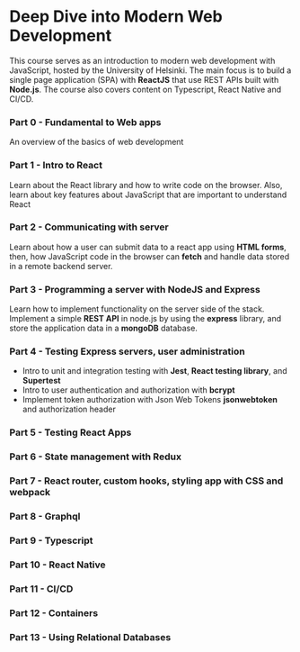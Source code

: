 # Deep Dive into Modern Web Development

This course serves as an introduction to modern web development with JavaScript, hosted by the University of Helsinki. The main focus is to build a single page application (SPA) with **ReactJS** that use REST APIs built with **Node.js**. The course also covers content on Typescript, React Native and CI/CD. 

### Part 0 - Fundamental to Web apps 
An overview of the basics of web development

### Part 1 - Intro to React 
Learn about the React library and how to write code on the browser. Also, learn about key features about JavaScript that are important to understand React 

### Part 2 - Communicating with server
Learn about how a user can submit data to a react app using **HTML forms**, then, how JavaScript code in the browser can **fetch** and handle data stored in a remote backend server. 

### Part 3 - Programming a server with NodeJS and Express 
Learn how to implement functionality on the server side of the stack. Implement a simple **REST API** in node.js by using the **express** library, and store the application data in a **mongoDB** database. 

### Part 4 - Testing Express servers, user administration
* Intro to unit and integration testing with **Jest**, **React testing library**, and **Supertest**  
* Intro to user authentication and authorization with **bcrypt**
* Implement token authorization with Json Web Tokens **jsonwebtoken** and authorization header
  
### Part 5 - Testing React Apps

### Part 6 - State management with Redux

### Part 7 - React router, custom hooks, styling app with CSS and webpack 

### Part 8 - Graphql

### Part 9 - Typescript

### Part 10 - React Native

### Part 11 - CI/CD

### Part 12 - Containers 

### Part 13 - Using Relational Databases 
